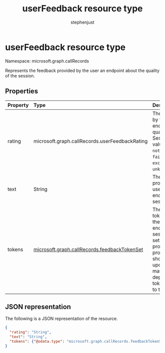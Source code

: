 ﻿---
title: "userFeedback resource type"
description: "The userFeedback type."
localization_priority: Normal
author: "stephenjust"
ms.prod: "cloud-communications"
doc_type: "resourcePageType"
---

# userFeedback resource type

Namespace: microsoft.graph.callRecords

Represents the feedback provided by the user an endpoint about the quality of the session.

## Properties

| Property | Type                                                                            | Description                                                                                                                                                                                                                                 |
| :------- | :------------------------------------------------------------------------------ | :------------------------------------------------------------------------------------------------------------------------------------------------------------------------------------------------------------------------------------------ |
| rating   | microsoft.graph.callRecords.userFeedbackRating                                  | The rating provided by the user of this endpoint about the quality of this Session. Possible values are: `notRated`, `bad`, `poor`, `fair`, `good`, `excellent`, `unknownFutureValue`.                                                      |
| text     | String                                                                          | The feedback text provided by the user of this endpoint for the session.                                                                                                                                                                    |
| tokens   | [microsoft.graph.callRecords.feedbackTokenSet](callrecords-feedbacktokenset.md) | The set of feedback tokens provided by the user of this endpoint for the session. This is a set of Boolean properties. The property names should not be relied upon since they may change depending on what tokens are offered to the user. |

## JSON representation

The following is a JSON representation of the resource.

<!-- {
  "blockType": "resource",
  "optionalProperties": [

  ],
  "@odata.type": "microsoft.graph.callRecords.userFeedback",
  "baseType": null
}-->

```json
{
  "rating": "String",
  "text": "String",
  "tokens": {"@odata.type": "microsoft.graph.callRecords.feedbackTokenSet"}
}
```

<!-- uuid: 16cd6b66-4b1a-43a1-adaf-3a886856ed98
2019-02-04 14:57:30 UTC -->

<!-- {
  "type": "#page.annotation",
  "description": "userFeedback resource",
  "keywords": "",
  "section": "documentation",
  "tocPath": ""
}-->
